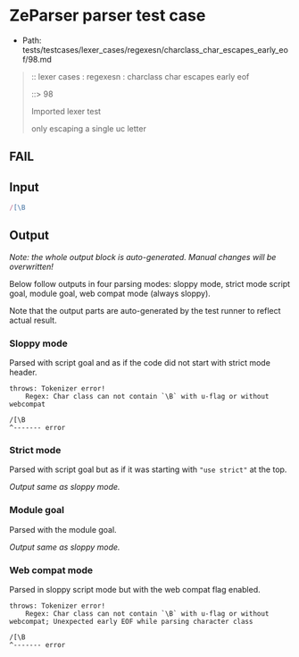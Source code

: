 # ZeParser parser test case

- Path: tests/testcases/lexer_cases/regexesn/charclass_char_escapes_early_eof/98.md

> :: lexer cases : regexesn : charclass char escapes early eof
>
> ::> 98
>
> Imported lexer test
>
> only escaping a single uc letter

## FAIL

## Input

`````js
/[\B
`````

## Output

_Note: the whole output block is auto-generated. Manual changes will be overwritten!_

Below follow outputs in four parsing modes: sloppy mode, strict mode script goal, module goal, web compat mode (always sloppy).

Note that the output parts are auto-generated by the test runner to reflect actual result.

### Sloppy mode

Parsed with script goal and as if the code did not start with strict mode header.

`````
throws: Tokenizer error!
    Regex: Char class can not contain `\B` with u-flag or without webcompat

/[\B
^------- error
`````

### Strict mode

Parsed with script goal but as if it was starting with `"use strict"` at the top.

_Output same as sloppy mode._

### Module goal

Parsed with the module goal.

_Output same as sloppy mode._

### Web compat mode

Parsed in sloppy script mode but with the web compat flag enabled.

`````
throws: Tokenizer error!
    Regex: Char class can not contain `\B` with u-flag or without webcompat; Unexpected early EOF while parsing character class

/[\B
^------- error
`````

